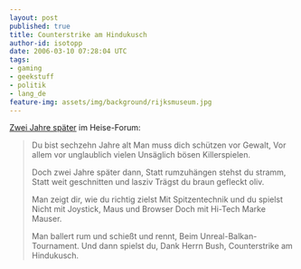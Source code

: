 ```yaml
---
layout: post
published: true
title: Counterstrike am Hindukusch
author-id: isotopp
date: 2006-03-10 07:28:04 UTC
tags:
- gaming
- geekstuff
- politik
- lang_de
feature-img: assets/img/background/rijksmuseum.jpg
---
```

<a href="http://www.heise.de/newsticker/foren/go.shtml?read=1&msg_id=10013743&forum_id=94338">Zwei Jahre später</a> im Heise-Forum: <blockquote>Du bist sechzehn Jahre alt
 Man muss dich schützen vor Gewalt,
 Vor allem vor unglaublich vielen
 Unsäglich bösen Killerspielen.
 
 Doch zwei Jahre später dann,
 Statt rumzuhängen stehst du stramm,
 Statt weit geschnitten und lasziv
 Trägst du braun gefleckt oliv.
 
 Man zeigt dir, wie du richtig zielst
 Mit Spitzentechnik und du spielst
 Nicht mit Joystick, Maus und Browser
 Doch mit Hi-Tech Marke Mauser.
 
 Man ballert rum und schießt und rennt,
 Beim Unreal-Balkan-Tournament.
 Und dann spielst du, Dank Herrn Bush,
 Counterstrike am Hindukusch.</blockquote>
